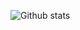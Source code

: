 <div align="center" style="display: flex; justify-content: space-between; align: center;"> 

![Github stats](https://github-readme-stats.vercel.app/api?username=Tomas-Kozak&theme=tokyonight&show_icons=true&count_private=false)

</div>

